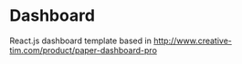 # Dashboard
React.js dashboard template based in http://www.creative-tim.com/product/paper-dashboard-pro

